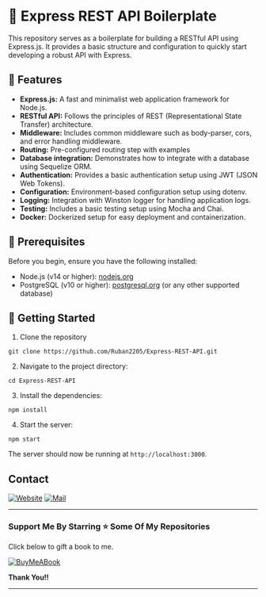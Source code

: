 # 🚀 Express REST API Boilerplate

This repository serves as a boilerplate for building a RESTful API using Express.js. It provides a basic structure and configuration to quickly start developing a robust API with Express. 


## 🌟 Features 

- **Express.js:** A fast and minimalist web application framework for Node.js.
- **RESTful API:** Follows the principles of REST (Representational State Transfer) architecture. 
- **Middleware:** Includes common middleware such as body-parser, cors, and error handling middleware. 
- **Routing:** Pre-configured routing step with examples 
- **Database integration:** Demonstrates how to integrate with a database using Sequelize ORM. 
- **Authentication:** Provides a basic authentication setup using JWT (JSON Web Tokens). 
- **Configuration:** Environment-based configuration setup using dotenv. 
- **Logging:** Integration with Winston logger for handling application logs. 
- **Testing:** Includes a basic testing setup using Mocha and Chai. 
- **Docker:** Dockerized setup for easy deployment and containerization. 


## 📑 Prerequisites 

Before you begin, ensure you have the following installed: 

- Node.js (v14 or higher): [nodejs.org](https://nodejs.org/)
- PostgreSQL (v10 or higher): [postgresql.org](https://www.postgresql.org/) (or any other supported database) 


## 🏁 Getting Started 

1. Clone the repository 
```
git clone https://github.com/Ruban2205/Express-REST-API.git
```

2. Navigate to the project directory: 
```
cd Express-REST-API
```

3. Install the dependencies: 
```
npm install 
```

4. Start the server: 
```
npm start 
```

The server should now be running at `http://localhost:3000`. 




## Contact

[![Website](https://img.shields.io/badge/website-000000?style=for-the-badge&logo=About.me&logoColor=white)](https://rubangino.in/)
[![Mail](https://img.shields.io/badge/Gmail-D14836?style=for-the-badge&logo=gmail&logoColor=white)](mailto:info@rubangino.in)


<hr/>

### Support Me By Starring ⭐ Some Of My Repositories

Click below to gift a book to me.

[![BuyMeABook](https://img.shields.io/badge/Buy%20Me%20a%20Book-ffdd00?style=for-the-badge&logo=buy-me-a-book&logoColor=black)
](https://bit.ly/3M5jxLd)

**Thank You!!**

<hr/>
